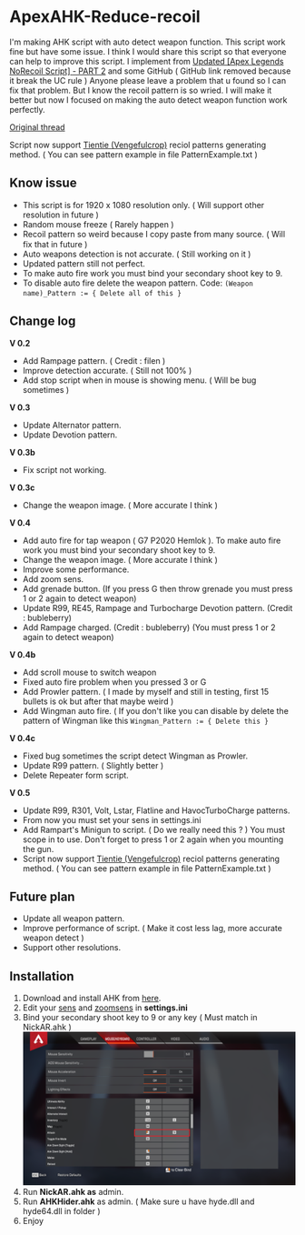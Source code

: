 # ApexAHK-Reduce-recoil
I'm making AHK script with auto detect weapon function. This script work fine but have some issue.
I think I would share this script so that everyone can help to improve this script.
I implement from [Updated [Apex Legends NoRecoil Script] - PART 2](https://www.unknowncheats.me/forum/apex-legends/328576-updated-apex-legends-norecoil-script-2-a.html)  and some GitHub ( GitHub link removed because it break the UC rule )
Anyone please leave a problem that u found so I can fix that problem. But I know the recoil pattern is so wried. I will make it better but now I focused on making the auto detect weapon function work perfectly. 

[Original thread](https://www.unknowncheats.me/forum/apex-legends/466312-ahk-reduce-recoil-script-auto-detect-weapon.html)

Script now support [Tientie (Vengefulcrop)](https://www.unknowncheats.me/forum/apex-legends/467406-method-generating-recoil-patterns-ahk-script-development-testing.html) reciol patterns generating method. ( You can see pattern example in file PatternExample.txt )

## Know issue
* This script is for 1920 x 1080 resolution only. ( Will support other resolution in future )
* Random mouse freeze ( Rarely happen )
* Recoil pattern so weird because I copy paste from many source. (ฺ Will fix that in future )
* Auto weapons detection is not accurate. ( Still working on it )
* Updated pattern still not perfect.
* To make auto fire work you must bind your secondary shoot key to 9.
* To disable auto fire delete the weapon pattern.
Code:
`(Weapon name)_Pattern := { Delete all of this }`

## Change log

**V 0.2**
* Add Rampage pattern. ( Credit : filen )
* Improve detection accurate. ( Still not 100% )
* Add stop script when in mouse is showing menu. ( Will be bug sometimes )

**V 0.3**
* Update Alternator pattern.
* Update Devotion pattern.

**V 0.3b**
* Fix script not working.

**V 0.3c**
* Change the weapon image. ( More accurate I think )

**V 0.4**
* Add auto fire for tap weapon ( G7 P2020 Hemlok ). To make auto fire work you must bind your secondary shoot key to 9.
* Change the weapon image. ( More accurate I think )
* Improve some performance.
* Add zoom sens.
* Add grenade button. (If you press G then throw grenade you must press 1 or 2 again to detect weapon)
* Update R99, RE45, Rampage and Turbocharge Devotion pattern. (Credit : bubleberry)
* Add Rampage charged. (Credit : bubleberry) (You must press 1 or 2 again to detect weapon)

**V 0.4b**
* Add scroll mouse to switch weapon
* Fixed auto fire problem when you pressed 3 or G
* Add Prowler pattern. ( I made by myself and still in testing, first 15 bullets is ok but after that maybe weird )
* Add Wingman auto fire. ( If you don't like you can disable by delete the pattern of Wingman like this ` Wingman_Pattern := { Delete this } `

**V 0.4c**
* Fixed bug sometimes the script detect Wingman as Prowler.
* Update R99 pattern. ( Slightly better )
* Delete Repeater form script.

**V 0.5**
* Update R99, R301, Volt, Lstar, Flatline and HavocTurboCharge patterns.
* From now you must set your sens in settings.ini
* Add Rampart's Minigun to script. ( Do we really need this ? ) You must scope in to use. Don't forget to press 1 or 2 again when you mounting the gun.
* Script now support [Tientie (Vengefulcrop)](https://www.unknowncheats.me/forum/apex-legends/467406-method-generating-recoil-patterns-ahk-script-development-testing.html) reciol patterns generating method. ( You can see pattern example in file PatternExample.txt )

## Future plan
* Update all weapon pattern.
* Improve performance of script. ( Make it cost less lag, more accurate weapon detect )
* Support other resolutions.

## Installation
1. Download and install AHK from [here](https://www.autohotkey.com).
2. Edit your <U>sens</U> and <U>zoomsens</U> in **settings.ini**
3. Bind your secondary shoot key to 9 or any key ( Must match in NickAR.ahk )
![Set here](SecondaryFireButton.png)
4. Run **NickAR.ahk as** admin.
5. Run **AHKHider.ahk** as admin. ( Make sure u have hyde.dll and hyde64.dll in folder )
6. Enjoy